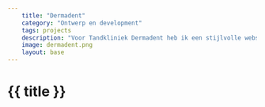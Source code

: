 ```yaml
---
    title: "Dermadent"
    category: "Ontwerp en development"
    tags: projects
    description: "Voor Tandkliniek Dermadent heb ik een stijlvolle website ontworpen en ontwikkeld. Dankzij de animaties krijgt de bezoeker een gevoel van interactiviteit en wordt deze rondgeleid door de webpagina’s."
    image: dermadent.png
    layout: base
---
```


<h1>
    {{ title }}
</h1>